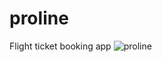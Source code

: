 # proline
Flight ticket booking app
![proline](https://user-images.githubusercontent.com/99337872/191735961-f5636f9d-4d12-4136-b819-edbbbce3028c.png)
